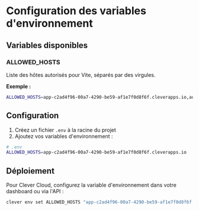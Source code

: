 # Configuration des variables d'environnement

## Variables disponibles

### ALLOWED_HOSTS
Liste des hôtes autorisés pour Vite, séparés par des virgules.

**Exemple :**
```bash
ALLOWED_HOSTS=app-c2ad4f96-00a7-4290-be59-af1e7f0d8f6f.cleverapps.io,autre-hote.com
```

## Configuration

1. Créez un fichier `.env` à la racine du projet
2. Ajoutez vos variables d'environnement :

```bash
# .env
ALLOWED_HOSTS=app-c2ad4f96-00a7-4290-be59-af1e7f0d8f6f.cleverapps.io
```

## Déploiement

Pour Clever Cloud, configurez la variable d'environnement dans votre dashboard ou via l'API :

```bash
clever env set ALLOWED_HOSTS "app-c2ad4f96-00a7-4290-be59-af1e7f0d8f6f.cleverapps.io"
``` 